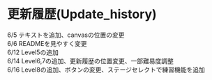 # 更新履歴(Update_history)  
6/5 テキストを追加、canvasの位置の変更  
6/6 READMEを見やすく変更  
6/12 Level5の追加  
6/14 Level6,7の追加、更新履歴の位置変更、一部難易度調整  
6/16 Level8の追加、ボタンの変更、ステージセレクトで練習機能を追加
